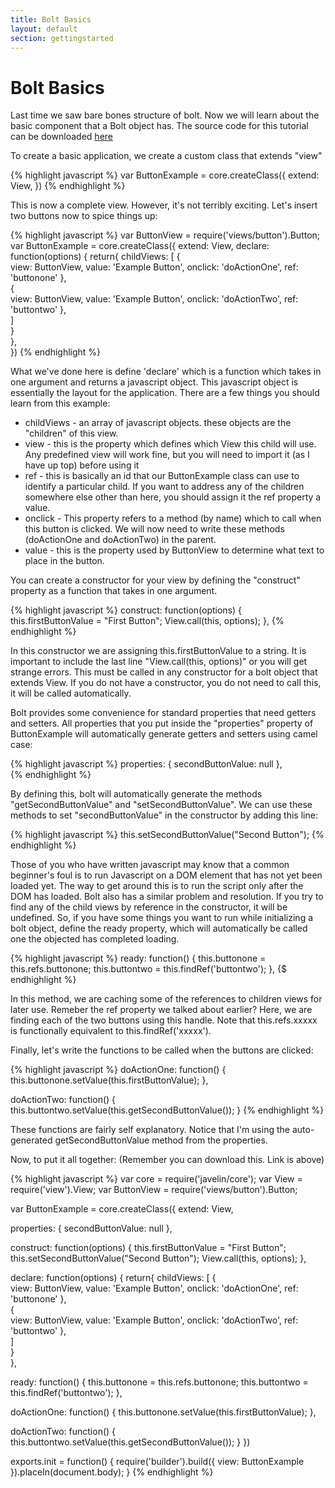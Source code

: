 ```yaml
---
title: Bolt Basics
layout: default
section: gettingstarted
---
```


<h1>Bolt Basics </h1>

<p>Last time we saw bare bones structure of bolt. Now we will learn about the basic component that a Bolt object has. The source code for this tutorial can be downloaded <a href="examples/bolt_basics.zip" target="_blank">here</a></p>
<p>To create a basic application, we create a custom class that extends "view" </p>

{% highlight javascript %}
var ButtonExample = core.createClass({
  extend: View,
})
{% endhighlight %}

<p>This is now a complete view. However, it's not terribly exciting. Let's insert two buttons now to spice things up:</p>

{% highlight javascript %}
var ButtonView  = require('views/button').Button;
var ButtonExample = core.createClass({
  extend: View,
  declare: function(options) {
    return{
      childViews: [
        {   
          view: ButtonView,
          value: 'Example Button',
          onclick: 'doActionOne',
          ref: 'buttonone'
        },  
        {   
          view: ButtonView,
          value: 'Example Button',
          onclick: 'doActionTwo',
          ref: 'buttontwo'
        },  
      ]   
    }   
  },  
})
{% endhighlight %}

<p>What we've done here is define 'declare' which is a function which takes in one argument and returns a javascript object. This javascript object is essentially the layout for the application. There are a few things you should learn from this example:</p>
<ul>
<li>childViews - an array of javascript objects. these objects are the "children" of this view. </li>
<li>view - this is the property which defines which View this child will use. Any predefined view will work fine, but you will need to import it (as I have up top) before using it</li>
<li>ref - this is basically an id that our ButtonExample class can use to identify a particular child. If you want to address any of the children somewhere else other than here, you should assign it the ref property a value.</li>
<li>onclick - This property refers to a method (by name) which to call when this button is clicked. We will now need to write these methods (doActionOne and doActionTwo) in the parent. </li>
<li>value - this is the property used by ButtonView to determine what text to place in the button.</li>
</ul>

<p>You can create a constructor for your view by defining the "construct" property as a function that takes in one argument.</p>
{% highlight javascript %}
  construct: function(options) {
    this.firstButtonValue = "First Button";
    View.call(this, options);
  },  
{% endhighlight %}
<p> In this constructor we are assigning this.firstButtonValue to a string. It is important to include the last line "View.call(this, options)" or you will get strange errors. This must be called in any constructor for a bolt object that extends View. If you do not have a constructor, you do not need to call this, it will be called automatically.</p>

<p>Bolt provides some convenience for standard properties that need getters and setters. All properties that you put inside the "properties" property of ButtonExample will automatically generate getters and setters using camel case: </p>

{% highlight javascript %}
  properties: {
    secondButtonValue: null
  },  
{% endhighlight %}

<p> By defining this, bolt will automatically generate the methods "getSecondButtonValue" and "setSecondButtonValue". We can use these methods to set "secondButtonValue" in the constructor by adding this line: </p>

{% highlight javascript %}
  this.setSecondButtonValue("Second Button");
{% endhighlight %}

<p> Those of you who have written javascript may know that a common beginner's foul is to run Javascript on a DOM element that has not yet been loaded yet. The way to get around this is to run the script only after the DOM has loaded. Bolt also has a similar problem and resolution. If you try to find any of the child views by reference in the constructor, it will be undefined. So, if you have some things you want to run while initializing a bolt object, define the ready property, which will automatically be called one the objected has completed loading. </p>
{% highlight javascript %}
  ready: function() {
    this.buttonone = this.refs.buttonone;
    this.buttontwo = this.findRef('buttontwo');
  },  
{$ endhighlight %}

<p>In this method, we are caching some of the references to children views for later use. Remeber the ref property we talked about earlier? Here, we are finding each of the two buttons using this handle. Note that this.refs.xxxxx is functionally equivalent to this.findRef('xxxxx').</p>

<p> Finally, let's write the functions to be called when the buttons are clicked: <p>
{% highlight javascript %}
  doActionOne: function() {
    this.buttonone.setValue(this.firstButtonValue);
  },  
    
  doActionTwo: function() {
    this.buttontwo.setValue(this.getSecondButtonValue());
  }
{% endhighlight %}

<p>These functions are fairly self explanatory. Notice that I'm using the auto-generated getSecondButtonValue method from the properties.</p>

<p>Now, to put it all together: (Remember you can download this. Link is above) <p>
{% highlight javascript %}
var core  = require('javelin/core');
var View  = require('view').View;
var ButtonView  = require('views/button').Button;

var ButtonExample = core.createClass({
  extend: View,

  properties: {
    secondButtonValue: null
  },  

  construct: function(options) {
    this.firstButtonValue = "First Button";
    this.setSecondButtonValue("Second Button");
    View.call(this, options);
  },  

  declare: function(options) {
    return{
      childViews: [
        {   
          view: ButtonView,
          value: 'Example Button',
          onclick: 'doActionOne',
          ref: 'buttonone'
        },  
        {   
          view: ButtonView,
          value: 'Example Button',
          onclick: 'doActionTwo',
          ref: 'buttontwo'
        },  
      ]   
    }   
  },  
  
  ready: function() {
    this.buttonone = this.refs.buttonone;
    this.buttontwo = this.findRef('buttontwo');
  },  

  doActionOne: function() {
    this.buttonone.setValue(this.firstButtonValue);
  },  
    
  doActionTwo: function() {
    this.buttontwo.setValue(this.getSecondButtonValue());
  }
})

exports.init = function() {
  require('builder').build({
    view: ButtonExample
  }).placeIn(document.body);
}
{% endhighlight %}
